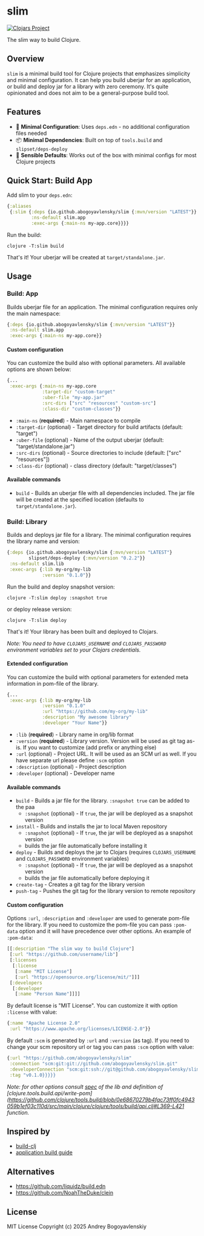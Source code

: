 # slim

[![Clojars Project](https://img.shields.io/clojars/v/io.github.abogoyavlensky/slim.svg)](https://clojars.org/io.github.abogoyavlensky/slim)

The slim way to build Clojure.

## Overview

`slim` is a minimal build tool for Clojure projects that emphasizes simplicity and minimal configuration. It can help you build uberjar for an application, or build and deploy jar for a library with zero ceremony. It's quite opinionated and does not aim to be a general-purpose build tool. 

## Features

- 🎯 **Minimal Configuration**: Uses `deps.edn` - no additional configuration files needed
- 📦 **Minimal Dependencies**: Built on top of `tools.build` and `slipset/deps-deploy`
- 🔧 **Sensible Defaults**: Works out of the box with minimal configs for most Clojure projects

## Quick Start: Build App

Add slim to your `deps.edn`:

```clojure
{:aliases
 {:slim {:deps {io.github.abogoyavlensky/slim {:mvn/version "LATEST"}}
         :ns-default slim.app
         :exec-args {:main-ns my-app.core}}}}
```

Run the build:
    
```shell
clojure -T:slim build
```

That's it! Your uberjar will be created at `target/standalone.jar`.

## Usage

### Build: App
Builds uberjar file for an application.
The minimal configuration requires only the main namespace:

```clojure
{:deps {io.github.abogoyavlensky/slim {:mvn/version "LATEST"}}
 :ns-default slim.app
 :exec-args {:main-ns my-app.core}}
 ```

#### Custom configuration
You can customize the build also with optional parameters. All available options are shown below:

```clojure
{...
 :exec-args {:main-ns my-app.core
             :target-dir "custom-target"
             :uber-file "my-app.jar"
             :src-dirs ["src" "resources" "custom-src"]
             :class-dir "custom-classes"}}
```

- `:main-ns` (**required**) - Main namespace to compile
- `:target-dir` (optional) - Target directory for build artifacts (default: "target")
- `:uber-file` (optional) - Name of the output uberjar (default: "target/standalone.jar")
- `:src-dirs` (optional) - Source directories to include (default: ["src" "resources"])
- `:class-dir` (optional) - class directory (default: "target/classes")

#### Available commands

- `build` - Builds an uberjar file with all dependencies included. The jar file will be created at the specified location (defaults to `target/standalone.jar`).


### Build: Library
Builds and deploys jar file for a library.
The minimal configuration requires the library name and version:

```clojure
{:deps {io.github.abogoyavlensky/slim {:mvn/version "LATEST"}
        slipset/deps-deploy {:mvn/version "0.2.2"}}
 :ns-default slim.lib
 :exec-args {:lib my-org/my-lib
             :version "0.1.0"}}
```

Run the build and deploy snapshot version:
    
```shell
clojure -T:slim deploy :snapshot true
```

or deploy release version:

```shell
clojure -T:slim deploy
```

That's it! Your library has been built and deployed to Clojars. 

*Note: You need to have `CLOJARS_USERNAME` and `CLOJARS_PASSWORD` environment variables set to your Clojars credentials.*

#### Extended configuration
You can customize the build with optional parameters for extended meta information in pom-file of the library. 

```clojure
{...
 :exec-args {:lib my-org/my-lib
             :version "0.1.0"
             :url "https://github.com/my-org/my-lib"
             :description "My awesome library"
             :developer "Your Name"}}
```

- `:lib` (**required**) - Library name in org/lib format
- `:version` (**required**) - Library version. Version will be used as git tag as-is. If you want to customize (add prefix or anything else)
- `:url` (optional) - Project URL. It will be used as an SCM url as well. If you have separate url please define `:scm` option
- `:description` (optional) - Project description
- `:developer` (optional) - Developer name

#### Available commands

- `build` - Builds a jar file for the library. `:snapshot true` can be added to the paa
  - `:snapshot` (optional) - If `true`, the jar will be deployed as a snapshot version
- `install` - Builds and installs the jar to local Maven repository
  - `:snapshot` (optional) - If `true`, the jar will be deployed as a snapshot version
  - builds the jar file automatically before installing it
- `deploy` - Builds and deploys the jar to Clojars (requires `CLOJARS_USERNAME` and `CLOJARS_PASSWORD` environment variables)
  - `:snapshot` (optional) - If `true`, the jar will be deployed as a snapshot version
  - builds the jar file automatically before deploying it
- `create-tag` - Creates a git tag for the library version
- `push-tag` - Pushes the git tag for the library version to remote repository


#### Custom configuration

Options `:url`, `:description` and `:developer` are used to generate pom-file for the library.
If you need to customize the pom-file you can pass `:pom-data` option and it will have precedence over other options.
An example of `:pom-data`:
```clojure
[[:description "The slim way to build Clojure"]
 [:url "https://github.com/username/lib"]
 [:licenses
  [:license
   [:name "MIT License"]
   [:url "https://opensource.org/license/mit/"]]]
 [:developers
  [:developer
   [:name "Person Name"]]]]
```

By default license is "MIT License". You can customize it with option `:license` with value:

```clojure
{:name "Apache License 2.0"
 :url "https://www.apache.org/licenses/LICENSE-2.0"}}
```

By default `:scm` is generated by `:url` and `:version` (as tag). If you need to change your scm repository url
or tag you can pass `:scm` option with value:

```clojure
{:url "https://github.com/abogoyavlensky/slim"
 :connection "scm:git:git://github.com/abogoyavlensky/slim.git"
 :developerConnection "scm:git:ssh://git@github.com/abogoyavlensky/slim.git"
 :tag "v0.1.0}}}}}
```

*Note: for other options consult [spec](https://github.com/abogoyavlensky/slim/blob/da4f254ebdfc2c1b6987579cdd2f5ce3463a1950/src/slim/lib.clj#L28-L41) of the lib and definition of [clojure.tools.build.api/write-pom](https://github.com/clojure/tools.build/blob/0e68670279b4fac73ff0fc4943059b1ef03c110d/src/main/clojure/clojure/tools/build/api.clj#L369-L421 function.*

## Inspired by

- [build-clj](https://github.com/seancorfield/build-clj/)
- [application build guide](https://clojure.org/guides/tools_build#_compiled_uberjar_application_build)

## Alternatives

- https://github.com/liquidz/build.edn
- https://github.com/NoahTheDuke/clein

## License
MIT License
Copyright (c) 2025 Andrey Bogoyavlenskiy
